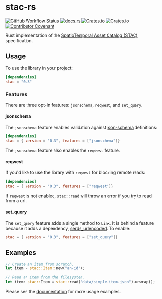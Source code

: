 # stac-rs

[![GitHub Workflow Status](https://img.shields.io/github/actions/workflow/status/gadomski/stac-rs/ci.yml?branch=main&style=for-the-badge)](https://github.com/gadomski/stac-rs/actions/workflows/ci.yml)
[![docs.rs](https://img.shields.io/docsrs/stac?style=for-the-badge)](https://docs.rs/stac/latest/stac/)
[![Crates.io](https://img.shields.io/crates/v/stac?style=for-the-badge)](https://crates.io/crates/stac)
![Crates.io](https://img.shields.io/crates/l/stac?style=for-the-badge)
[![Contributor Covenant](https://img.shields.io/badge/Contributor%20Covenant-2.1-4baaaa.svg?style=for-the-badge)](./CODE_OF_CONDUCT)

Rust implementation of the [SpatioTemporal Asset Catalog (STAC)](https://stacspec.org/) specification.

## Usage

To use the library in your project:

```toml
[dependencies]
stac = "0.3"
```

### Features

There are three opt-in features: `jsonschema`, `reqwest`, and `set_query`.

#### jsonschema

The `jsonschema` feature enables validation against [json-schema](https://json-schema.org/) definitions:

```toml
[dependencies]
stac = { version = "0.3", features = ["jsonschema"]}
```

The `jsonschema` feature also enables the `reqwest` feature.

#### reqwest

If you'd like to use the library with `reqwest` for blocking remote reads:

```toml
[dependencies]
stac = { version = "0.3", features = ["reqwest"]}
```

If `reqwest` is not enabled, `stac::read` will throw an error if you try to read from a url.

#### set_query

The `set_query` feature adds a single method to `Link`.
It is behind a feature because it adds a dependency, [serde_urlencoded](https://crates.io/crates/serde_urlencoded).
To enable:

```toml
stac = { version = "0.3", features = ["set_query"]}
```

## Examples

```rust
// Create an item from scratch.
let item = stac::Item::new("an-id");

// Read an item from the filesystem.
let item: stac::Item = stac::read("data/simple-item.json").unwrap();
```

Please see the [documentation](https://docs.rs/stac) for more usage examples.
